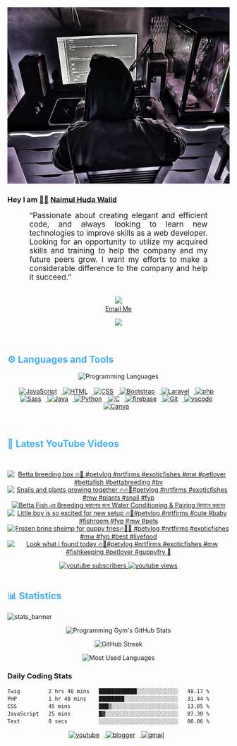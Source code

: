 <!-- ![github_cover_banner](https://www.digitalsolutionservices.com/img/services/web%20development.gif)-->

<div align="center" style="display:block;">
    <img height="400px" width="100%" alt="github cover banner" src="https://raw.githubusercontent.com/NaimulHudaWalid/NaimulHudaWalid/main/272276268_3114779035434264_920860974401480824_n.jpg"/> 
</div>

### Hey I am [👨🏻‍][facebook] [Naimul Huda Walid][youtube]



<p align:"center" style="text-align: justify; margin: 0 50px; font-size: 17px;" >
   “Passionate about creating elegant and efficient code, and always looking to learn new technologies to improve skills as a web developer. Looking for an opportunity to utilize my acquired skills and training to help the company and my future peers grow. I want my efforts to make a considerable difference to the company and help it succeed.”
<br>
<br>
<div align="center">

![](https://visitor-badge.glitch.me/badge?page_id=NaimulHudaWalid)
    <br />
[Email Me](mailto:dev.naimulhuda@gmail.com)
</div>
</p>
<!-- Typing SVG by DenverCoder1 - https://github.com/DenverCoder1/readme-typing-svg -->
<p align="center">
<!--   <a href="https://github.com/DenverCoder1/readme-typing-svg"> -->
    <img src="https://readme-typing-svg.herokuapp.com?color=E22FE4&width=380&height=45&lines=Open-Source+Enthusiast;Learning+In+Public;Empowering+Others;Nice+To+Meet+You+...&center=true"></a>

</p>
<br>
<!-- Languages and Tools -->

<h2 style="color: #44AEFB">⚙️ Languages and Tools</h2>
<div align="center" style="display:block;">
    <img width="100px" alt="Programming Languages" src="https://user-images.githubusercontent.com/78341798/194531121-47b0119a-ce00-439d-b586-125f86acb098.png"/> 
</div>
<br>   
<!-- Icons Resources -->
<!-- https://devicon.dev/ -->
<!-- https://cdn.jsdelivr.net/npm/simple-icons@v3/icons/ -->
<div align="center">
  <a href="https://developer.mozilla.org/en-US/docs/Web/JavaScript" target="_blank" rel="noreferrer">
      <img  alt="JavaScript" height="50px" style="padding-right:10px;" src="https://cdn.jsdelivr.net/gh/devicons/devicon/icons/javascript/javascript-plain.svg"/>
  </a>
  
 
  <a href="https://developer.mozilla.org/en-US/docs/Web/HTML" target="_blank" rel="noreferrer">
      <img  alt="HTML" height="50px" style="padding-right:10px;" src="https://cdn.jsdelivr.net/gh/devicons/devicon/icons/html5/html5-original.svg"/>
  </a>
  <a href="https://developer.mozilla.org/en-US/docs/Web/CSS" target="_blank" rel="noreferrer">
      <img  alt="CSS" height="50px" style="padding-right:10px;" src="https://cdn.jsdelivr.net/gh/devicons/devicon/icons/css3/css3-original.svg"/>
  </a>
  <a href="https://getbootstrap.com/" target="_blank" rel="noreferrer">
      <img  alt="Bootstrap" height="50px" style="padding-right:10px;" src="https://cdn.jsdelivr.net/gh/devicons/devicon/icons/bootstrap/bootstrap-original.svg"/>
  </a> 
  <a href="https://laravel.com/" target="_blank" rel="noreferrer">
      <img  alt="Laravel" height="50px" style="padding-right:10px;" src="https://cdn.jsdelivr.net/gh/devicons/devicon/icons/laravel/laravel-plain.svg"/>
  </a>
  <a href="https://www.php.net/" target="_blank" rel="noreferrer">
      <img  alt="php" height="50px" style="padding-right:10px;" src="https://cdn.jsdelivr.net/gh/devicons/devicon/icons/php/php-original.svg"/>
  </a>
  <a href="https://sass-lang.com/" target="_blank" rel="noreferrer">
      <img  alt="Sass" height="50px" style="padding-right:10px;" src="https://cdn.jsdelivr.net/gh/devicons/devicon/icons/sass/sass-original.svg"/>
  </a>
  <a href="https://www.java.com/en/" target="_blank" rel="noreferrer">
      <img  alt="Java" height="50px" style="padding-right:10px;" src="https://cdn.jsdelivr.net/gh/devicons/devicon/icons/java/java-original.svg"/>
  </a>    
  <a href="https://www.python.org/" target="_blank" rel="noreferrer">
      <img  alt="Python" height="50px" style="padding-right:10px;" src="https://cdn.jsdelivr.net/gh/devicons/devicon/icons/python/python-original.svg"/>
  </a>
  <a href="https://www.cprogramming.com/" target="_blank" rel="noreferrer">
      <img  alt="C" height="50px" style="padding-right:10px;" src="https://cdn.jsdelivr.net/gh/devicons/devicon/icons/c/c-original.svg"/>
  </a>
  
  <a href="https://firebase.google.com/" target="_blank" rel="noreferrer">
      <img  alt="firebase" height="50px" style="padding-right:10px;" src="https://cdn.jsdelivr.net/gh/devicons/devicon/icons/firebase/firebase-plain.svg"/>
  </a>
 
  <a href="https://git-scm.com/" target="_blank" rel="noreferrer">
      <img  alt="Git" height="50px" style="padding-right:10px;" src="https://cdn.jsdelivr.net/gh/devicons/devicon/icons/git/git-original.svg"/>
  </a>
  
  <a href="https://code.visualstudio.com/" target="_blank" rel="noreferrer">
      <img  alt="vscode" height="50px" style="padding-right:10px;"src="https://cdn.jsdelivr.net/gh/devicons/devicon/icons/vscode/vscode-original.svg"/>
  </a>
  <a href="https://www.canva.com/" target="_blank" rel="noreferrer">
      <img  alt="Canva" height="50px" style="padding-right:10px;" src="https://cdn.jsdelivr.net/gh/devicons/devicon/icons/canva/canva-original.svg"/> 
  </a>
</div>
<br>
<br>

<!-- Latest YouTube Videos -->

<h2 style="color: #44AEFB">🎦 Latest YouTube Videos</h2>
<br />

<!-- Resource/Reference: https://github.com/DenverCoder1/github-readme-youtube-cards -->
<div class="youtube videos cards" align="center">

<!-- BEGIN YOUTUBE-CARDS -->
[![Betta breeding box 🔥🖤 #petvlog #nrtfirms #exoticfishes #mw #petlover #bettafish #bettabreeding #bv](https://ytcards.demolab.com/?id=3Tz8OLKsFec&title=Betta+breeding+box+%F0%9F%94%A5%F0%9F%96%A4+%23petvlog+%23nrtfirms+%23exoticfishes+%23mw+%23petlover+%23bettafish+%23bettabreeding+%23bv&lang=en&timestamp=1711796929&background_color=%230d1117&title_color=%23ffffff&stats_color=%23dedede&max_title_lines=1&width=250&border_radius=5 "Betta breeding box 🔥🖤 #petvlog #nrtfirms #exoticfishes #mw #petlover #bettafish #bettabreeding #bv")](https://www.youtube.com/watch?v=3Tz8OLKsFec)
[![Snails and plants growing together 🔥🔥💯#petvlog #nrtfirms #exoticfishes #mw #plants #snail #fyp](https://ytcards.demolab.com/?id=rr8QLyAS3T4&title=Snails+and+plants+growing+together+%F0%9F%94%A5%F0%9F%94%A5%F0%9F%92%AF%23petvlog+%23nrtfirms+%23exoticfishes+%23mw+%23plants+%23snail+%23fyp&lang=en&timestamp=1711785378&background_color=%230d1117&title_color=%23ffffff&stats_color=%23dedede&max_title_lines=1&width=250&border_radius=5 "Snails and plants growing together 🔥🔥💯#petvlog #nrtfirms #exoticfishes #mw #plants #snail #fyp")](https://www.youtube.com/watch?v=rr8QLyAS3T4)
[![Betta Fish এর Breeding করানোর জন্য Water Conditioning & Pairing কিভাবে করবেন](https://ytcards.demolab.com/?id=RwcN5bMGEkQ&title=Betta+Fish+%E0%A6%8F%E0%A6%B0+Breeding+%E0%A6%95%E0%A6%B0%E0%A6%BE%E0%A6%A8%E0%A7%8B%E0%A6%B0+%E0%A6%9C%E0%A6%A8%E0%A7%8D%E0%A6%AF+Water+Conditioning+%26+Pairing+%E0%A6%95%E0%A6%BF%E0%A6%AD%E0%A6%BE%E0%A6%AC%E0%A7%87+%E0%A6%95%E0%A6%B0%E0%A6%AC%E0%A7%87%E0%A6%A8&lang=en&timestamp=1711781536&background_color=%230d1117&title_color=%23ffffff&stats_color=%23dedede&max_title_lines=1&width=250&border_radius=5 "Betta Fish এর Breeding করানোর জন্য Water Conditioning & Pairing কিভাবে করবেন")](https://www.youtube.com/watch?v=RwcN5bMGEkQ)
[![Little boy is so excited for new setup 🔥🖤#petvlog #nrtfirms #cute #baby #fishroom #fyp #mw #pets](https://ytcards.demolab.com/?id=zLoMBtSf9gA&title=Little+boy+is+so+excited+for+new+setup+%F0%9F%94%A5%F0%9F%96%A4%23petvlog+%23nrtfirms+%23cute+%23baby+%23fishroom+%23fyp+%23mw+%23pets&lang=en&timestamp=1711759126&background_color=%230d1117&title_color=%23ffffff&stats_color=%23dedede&max_title_lines=1&width=250&border_radius=5 "Little boy is so excited for new setup 🔥🖤#petvlog #nrtfirms #cute #baby #fishroom #fyp #mw #pets")](https://www.youtube.com/watch?v=zLoMBtSf9gA)
[![Frozen brine sheimp for guppy fries🔥🖤💯 #petvlog #nrtfirms #exoticfishes #mw #fyp #best #livefood](https://ytcards.demolab.com/?id=cRinnsITGxY&title=Frozen+brine+sheimp+for+guppy+fries%F0%9F%94%A5%F0%9F%96%A4%F0%9F%92%AF+%23petvlog+%23nrtfirms+%23exoticfishes+%23mw+%23fyp+%23best+%23livefood&lang=en&timestamp=1711721028&background_color=%230d1117&title_color=%23ffffff&stats_color=%23dedede&max_title_lines=1&width=250&border_radius=5 "Frozen brine sheimp for guppy fries🔥🖤💯 #petvlog #nrtfirms #exoticfishes #mw #fyp #best #livefood")](https://www.youtube.com/watch?v=cRinnsITGxY)
[![Look what i found today 🔥🖤#petvlog #nrtfirms #exoticfishes #mw #fishkeeping #petlover #guppyfry 💯](https://ytcards.demolab.com/?id=FC5zH7Ts9G4&title=Look+what+i+found+today+%F0%9F%94%A5%F0%9F%96%A4%23petvlog+%23nrtfirms+%23exoticfishes+%23mw+%23fishkeeping+%23petlover+%23guppyfry+%F0%9F%92%AF&lang=en&timestamp=1711705249&background_color=%230d1117&title_color=%23ffffff&stats_color=%23dedede&max_title_lines=1&width=250&border_radius=5 "Look what i found today 🔥🖤#petvlog #nrtfirms #exoticfishes #mw #fishkeeping #petlover #guppyfry 💯")](https://www.youtube.com/watch?v=FC5zH7Ts9G4)
<!-- END YOUTUBE-CARDS -->
</div>

<!-- Begin Youtube Buttons -->
<!-- Resource/Reference:  https://github.com/DenverCoder1/custom-icon-badges -->
<div class="youtube buttons" align="center">
    <a href="https://www.youtube.com/channel/UCa3YaFwzSII0kKg3Nads2dQ"  target="_blank">
        <img alt="youtube subscribers" src="https://img.shields.io/youtube/channel/subscribers/UCa3YaFwzSII0kKg3Nads2dQ?logo=youtube&logoColor=red&style=for-the-badge"/>
    </a> 
    <a href="https://www.youtube.com/channel/UCa3YaFwzSII0kKg3Nads2dQ"  target="_blank">
        <img alt="youtube views" src="https://custom-icon-badges.demolab.com/youtube/channel/views/UCa3YaFwzSII0kKg3Nads2dQ?color=%23E05D44&logo=eye&logoColor=white&style=for-the-badge&labelColor=#555555"/>
    </a> 
</div>
<br>
<!-- End Youtube Buttons -->

<!-- Statistics -->

<h2 style="color: #44AEFB">📊 Statistics</h2>

![stats_banner](https://user-images.githubusercontent.com/78341798/194534778-d662496c-ae00-4e8d-ae9b-b90912054e7f.gif)

<!-- Begin Stats Cards -->
<!-- Resources:  -->
<!-- Github & Languages Stats: https://github.com/naimul15-12090/github-readme-stats --> 
<!-- Streak Stats: https://github.com/denvercoder1/github-readme-streak-stats -->
<!-- Change the value after ?username= to your GitHub username. -->
<div class="stats" align="center">

![Programming Gym's GitHub Stats](https://github-readme-stats.vercel.app/api?username=NaimulHudaWalid&hide=stars&count_private=true&show_icons=true&theme=algolia&border_radius=20)

![GitHub Streak](https://streak-stats.demolab.com?user=NaimulHudaWalid&count_private=true&theme=algolia&border_radius=22)

![Most Used Languages](https://github-readme-stats.vercel.app/api/top-langs/?username=NaimulHudaWalid&langs_count=8&layout=compact&show_icons=true&theme=algolia&border_radius=20)
    
<!-- ![Top Langs](https://github-readme-stats.vercel.app/api/top-langs/?username=naimul15-12090&langs_count=8) -->
<!-- [![Top Langs](https://github-readme-stats.vercel.app/api/top-langs/?username=naimul15-12090&layout=compact)](https://github.com/anuraghazra/github-readme-stats)
 -->
    
</div>
<!--  End Stats Cards -->



### Daily Coding Stats
<!--START_SECTION:waka-->

```txt
Twig         2 hrs 46 mins   ████████████░░░░░░░░░░░░░   48.17 %
PHP          1 hr 48 mins    ████████░░░░░░░░░░░░░░░░░   31.44 %
CSS          45 mins         ███▒░░░░░░░░░░░░░░░░░░░░░   13.05 %
JavaScript   25 mins         █▓░░░░░░░░░░░░░░░░░░░░░░░   07.30 %
Text         0 secs          ░░░░░░░░░░░░░░░░░░░░░░░░░   00.06 %
```

<!--END_SECTION:waka-->
<!-- Begin Footer -->
<!-- Icons Resources -->
<!-- https://devicon.dev/ -->
<div class="footer" align="center" style="margin:15px;">
    <a href="https://www.youtube.com/channel/UCa3YaFwzSII0kKg3Nads2dQ" target="_blank">
        <img  style="margin:0 10px 10px 0;" src="https://user-images.githubusercontent.com/78341798/194531650-698ef1b1-9cbd-4b4f-96ef-5a2ec4b5d7e6.svg" alt="youtube" width="40px"/>
    </a>
    <a href="https://www.linkedin.com/in/naimulhudawalid/" target="_blank">
        <img style="margin:0 10px 10px 0;" src="https://user-images.githubusercontent.com/78341798/194531458-b5dfeb1b-bad5-4dfa-909a-2e402262db9a.svg" alt="blogger" width="40px"/>
    </a>
    <a href="mailto:dev.naimulhuda@gmail.com" target="_blank">
        <img style="margin:0 10px 10px 0;" src="https://user-images.githubusercontent.com/78341798/194531383-ddb2b774-5bb9-491c-b601-4a4a7d9792fb.svg" alt="gmail" width="40px"/>
    </a>
</div>
<!-- End Footer -->

[youtube]: https://www.youtube.com/channel/UCa3YaFwzSII0kKg3Nads2dQ
[facebook]: https://www.facebook.com/profile.php?id=100007065945838
